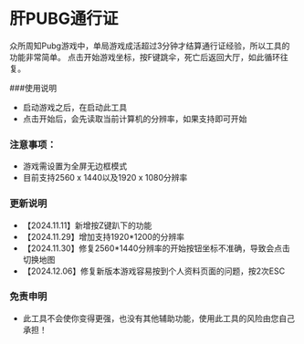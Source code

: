 # 肝PUBG通行证
众所周知Pubg游戏中，单局游戏成活超过3分钟才结算通行证经验，所以工具的功能非常简单。
点击开始游戏坐标，按F键跳伞，死亡后返回大厅，如此循环往复。

###使用说明
- 启动游戏之后，在启动此工具
- 点击开始后，会先读取当前计算机的分辨率，如果支持即可开始

### 注意事项：
- 游戏需设置为全屏无边框模式
- 目前支持2560 x 1440以及1920 x 1080分辨率

### 更新说明
- 【2024.11.11】新增按Z键趴下的功能
- 【2024.11.29】增加支持1920*1200的分辨率
- 【2024.11.30】修复2560*1440分辨率的开始按钮坐标不准确，导致会点击切换地图
- 【2024.12.06】修复新版本游戏容易按到个人资料页面的问题，按2次ESC

### 免责申明
- 此工具不会使你变得更强，也没有其他辅助功能，使用此工具的风险由您自己承担！
